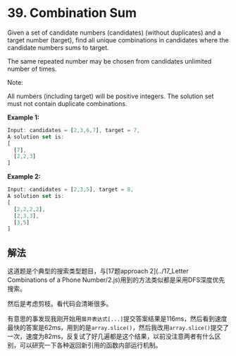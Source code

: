 # 39. Combination Sum

Given a set of candidate numbers (candidates) (without duplicates) and a target number (target), find all unique combinations in candidates where the candidate numbers sums to target.

The same repeated number may be chosen from candidates unlimited number of times.

Note:

All numbers (including target) will be positive integers.
The solution set must not contain duplicate combinations.

**Example 1:**

```js
Input: candidates = [2,3,6,7], target = 7,
A solution set is:
[
  [7],
  [2,2,3]
]
```

**Example 2:**

```js
Input: candidates = [2,3,5], target = 8,
A solution set is:
[
  [2,2,2,2],
  [2,3,3],
  [3,5]
]
```

## 解法

这道题是个典型的搜索类型题目，与[17题approach 2](../17_Letter Combinations of a Phone Number/2.js)用到的方法类似都是采用DFS深度优先搜索。

然后是考虑剪枝。看代码会清晰很多。

有意思的事发现我刚开始用`展开表达式[...]`提交答案结果是116ms，然后看到速度最快的答案是62ms，用到的是`array.slice()`，然后我改用`array.slice()`提交了一次，速度为82ms，反复试了好几遍都是这个结果，以前没注意两者有什么区别，可以研究一下各种返回新引用的函数内部运行机制。